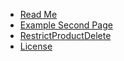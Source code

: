 - [Read Me](README)
- [Example Second Page](second-page)
- [RestrictProductDelete](RestrictProductDelete/test)
- [License](LICENSE)